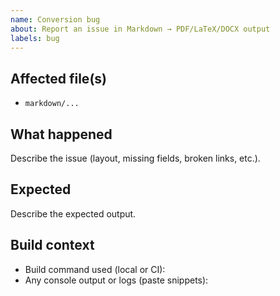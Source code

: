 ```yaml
---
name: Conversion bug
about: Report an issue in Markdown → PDF/LaTeX/DOCX output
labels: bug
---
```


## Affected file(s)
- `markdown/...`

## What happened
Describe the issue (layout, missing fields, broken links, etc.).

## Expected
Describe the expected output.

## Build context
- Build command used (local or CI):
- Any console output or logs (paste snippets):

